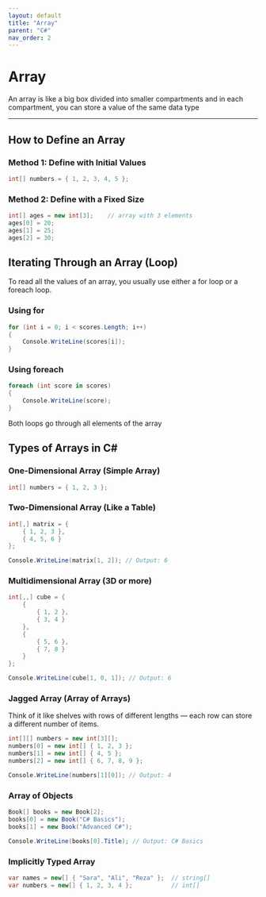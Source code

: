 ```yaml
---
layout: default
title: "Array"
parent: "C#"
nav_order: 2
---
```


# Array 

An array is like a big box divided into smaller compartments and in each compartment, you can store a value of the same data type

---

## How to Define an Array

### Method 1: Define with Initial Values
```csharp
int[] numbers = { 1, 2, 3, 4, 5 };
```

### Method 2: Define with a Fixed Size
```csharp
int[] ages = new int[3];    // array with 3 elements
ages[0] = 20;
ages[1] = 25;
ages[2] = 30;

```

## Iterating Through an Array (Loop)
To read all the values of an array, you usually use either a for loop or a foreach loop.

### Using for
```csharp
for (int i = 0; i < scores.Length; i++)
{
    Console.WriteLine(scores[i]);
}

```

### Using foreach
```csharp
foreach (int score in scores)
{
    Console.WriteLine(score);
}

```
Both loops go through all elements of the array

## Types of Arrays in C#

### One-Dimensional Array (Simple Array)
```csharp
int[] numbers = { 1, 2, 3 };

```

### Two-Dimensional Array (Like a Table)
```csharp
int[,] matrix = {
    { 1, 2, 3 },
    { 4, 5, 6 }
};

Console.WriteLine(matrix[1, 2]); // Output: 6

```

### Multidimensional Array (3D or more)
```csharp
int[,,] cube = {
    {
        { 1, 2 },
        { 3, 4 }
    },
    {
        { 5, 6 },
        { 7, 8 }
    }
};

Console.WriteLine(cube[1, 0, 1]); // Output: 6

```

### Jagged Array (Array of Arrays)
Think of it like shelves with rows of different lengths — each row can store a different number of items.

```csharp
int[][] numbers = new int[3][];
numbers[0] = new int[] { 1, 2, 3 };
numbers[1] = new int[] { 4, 5 };
numbers[2] = new int[] { 6, 7, 8, 9 };

Console.WriteLine(numbers[1][0]); // Output: 4

```

### Array of Objects
```csharp
Book[] books = new Book[2];
books[0] = new Book("C# Basics");
books[1] = new Book("Advanced C#");

Console.WriteLine(books[0].Title); // Output: C# Basics

```

### Implicitly Typed Array
```csharp
var names = new[] { "Sara", "Ali", "Reza" };  // string[]
var numbers = new[] { 1, 2, 3, 4 };           // int[]

```